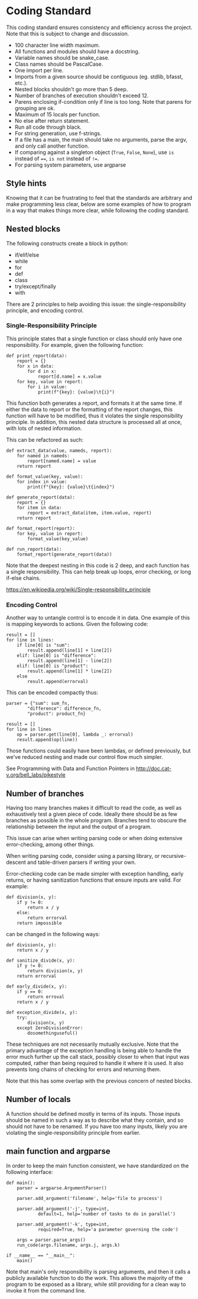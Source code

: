 # Coding Standard

This coding standard ensures consistency and efficiency across the project.
Note that this is subject to change and discussion.

+ 100 character line width maximum.
+ All functions and modules should have a docstring.
+ Variable names should be snake_case.
+ Class names should be PascalCase.
+ One import per line.
+ Imports from a given source should be contiguous (eg. stdlib, bfasst, etc.).
+ Nested blocks shouldn't go more than 5 deep.
+ Number of branches of execution shouldn't exceed 12.
+ Parens enclosing if-condition only if line is too long.  Note that parens for grouping are ok.
+ Maximum of 15 locals per function.
+ No else after return statement.
+ Run all code through black.
+ For string generation, use f-strings.
+ If a file has a main, the main should take no arguments, parse the argv, and only call another function.
+ If comparing against a singleton object (`True`, `False`, `None`), use `is` instead of `==`, `is not` instead of `!=`.
+ For parsing system parameters, use argparse

## Style hints

Knowing that it can be frustrating to feel that the standards are
arbitrary and make programming less clear, below are some examples of
how to program in a way that makes things more clear, while following
the coding standard.

## Nested blocks

The following constructs create a block in python:
+ if/elif/else
+ while
+ for
+ def
+ class
+ try/except/finally
+ with

There are 2 principles to help avoiding this issue: the
single-responsibility principle, and encoding control.

### Single-Responsibility Principle

This principle states that a single function or class should only have
one responsibility.  For example, given the following function:
```
def print_report(data):
	report = {}
	for x in data:
		for d in x:
			report[d.name] = x.value
	for key, value in report:
		for i in value:
			print(f"{key}: {value}\t{i}")
```

This function both generates a report, and formats it at the same time.
If either the data to report or the formatting of the report changes,
this function will have to be modified, thus it violates the single
responsibility principle.  In addition, this nested data structure is
processed all at once, with lots of nested information.

This can be refactored as such:
```
def extract_data(value, nameds, report):
	for named in nameds:
		report[named.name] = value
	return report

def format_value(key, value):
	for index in value:
		print(f"{key}: {value}\t{index}")

def generate_report(data):
	report = {}
	for item in data:
		report = extract_data(item, item.value, report)
	return report

def format_report(report):
	for key, value in report:
		format_value(key_value)

def run_report(data):
	format_report(generate_report(data))
```
Note that the deepest nesting in this code is 2 deep, and each function
has a single responsibility.  This can help break up loops, error
checking, or long if-else chains.

https://en.wikipedia.org/wiki/Single-responsibility_principle

### Encoding Control

Another way to untangle control is to encode it in data.  One example
of this is mapping keywords to actions.  Given the following code:
```
result = []
for line in lines:
	if line[0] is "sum":
		result.append(line[1] + line[2])
	elif: line[0] is "difference":
		result.append(line[1] - line[2])
	elif: line[0] is "product":
		result.append(line[1] * line[2])
	else
		result.append(errorval)
```

This can be encoded compactly thus:
```
parser = {"sum": sum_fn,
		"difference": difference_fn,
		"product": product_fn}

result = []
for line in lines
	op = parser.get(line[0], lambda _: errorval)
	result.append(op(line))
```

Those functions could easily have been lambdas, or defined previously,
but we've reduced nesting and made our control flow much simpler.

See Programming with Data and Function Pointers in
http://doc.cat-v.org/bell_labs/pikestyle

## Number of branches

Having too many branches makes it difficult to read the code, as well
as exhaustively test a given piece of code.  Ideally there should be as
few branches as possible in the whole program.  Branches tend to obscure
the relationship between the input and the output of a program.

This issue can arise when writing parsing code or when doing extensive
error-checking, among other things.

When writing parsing code, consider using a parsing library, or
recursive-descent and table-driven parsers if writing your own.

Error-checking code can be made simpler with exception handling, early
returns, or having sanitization functions that ensure inputs are valid.
For example:
```
def division(x, y):
	if y != 0:
		return x / y
	else:
		return errorval
	return impossible
```
can be changed in the following ways:
```
def division(x, y):
	return x / y

def sanitize_divide(x, y):
	if y != 0:
		return division(x, y)
	return errorval

def early_divide(x, y):
	if y == 0:
		return erroval
	return x / y

def exception_divide(x, y):
	try:
		division(x, y)
	except ZeroDivisionError:
		dosomethinguseful()
```

These techniques are not necessarily mutually exclusive.  Note that the
primary advantage of the exception handling is being able to handle the
error much further up the call stack, possibly closer to when that input
was computed, rather than being required to handle it where it is used.
It also prevents long chains of checking for errors and returning them.

Note that this has some overlap with the previous concern of nested
blocks.

## Number of locals

A function should be defined mostly in terms of its inputs.  Those inputs
should be named in such a way as to describe what they contain, and so
should not have to be renamed.  If you have too many inputs, likely you
are violating the single-responsibility principle from earlier.

## main function and argparse

In order to keep the main function consistent, we have standardized on
the following interface:
```
def main():
	parser = argparse.ArgumentParser()

	parser.add_argument('filename', help='file to process')

	parser.add_argument('-j', type=int,
			default=1, help='number of tasks to do in parallel')

	parser.add_argument('-k', type=int,
			required=True, help='a parameter governing the code')

	args = parser.parse_args()
	run_code(args.filename, args.j, args.k)

if __name__ == "__main__":
	main()
```

Note that main's only responsibility is parsing arguments, and then it
calls a publicly available function to do the work.  This allows the
majority of the program to be exposed as a library, while still providing
for a clean way to invoke it from the command line.
